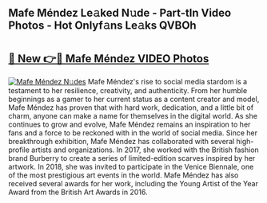 ## Mafe Méndez Le𝚊ked N𝚞de - Part-tln Video Photos - Hot Onlyf𝚊ns Le𝚊ks QVBOh

# <h2><a href="http://ab4769.deff.icu/?id=Mafe+M%c3%a9ndez">🔗 New 👉🔴 Mafe Méndez VIDEO Photos</a></h2>

[![Mafe Méndez N𝚞des](https://i.imgur.com/rIISA9y.gif)](http://ab4769.deff.icu/?id=Mafe+M%c3%a9ndez)
Mafe Méndez's rise to social media stardom is a testament to her resilience, creativity, and authenticity. From her humble beginnings as a gamer to her current status as a content creator and model, Mafe Méndez has proven that with hard work, dedication, and a little bit of charm, anyone can make a name for themselves in the digital world. As she continues to grow and evolve, Mafe Méndez remains an inspiration to her fans and a force to be reckoned with in the world of social media. Since her breakthrough exhibition, Mafe Méndez has collaborated with several high-profile artists and organizations. In 2017, she worked with the British fashion brand Burberry to create a series of limited-edition scarves inspired by her artwork. In 2018, she was invited to participate in the Venice Biennale, one of the most prestigious art events in the world. Mafe Méndez has also received several awards for her work, including the Young Artist of the Year Award from the British Art Awards in 2016.
